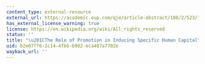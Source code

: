 ```yaml
---
content_type: external-resource
external_url: https://academic.oup.com/qje/article-abstract/108/2/523/1917584?redirectedFrom=fulltext
has_external_license_warning: true
license: https://en.wikipedia.org/wiki/All_rights_reserved
status: ''
title: "\u201CThe Role of Promotion in Inducing Specific Human Capital\_Acquisition.\u201D"
uid: b2e07ff6-2c14-4fb6-b902-eca407a7702e
wayback_url: ''
---
```

